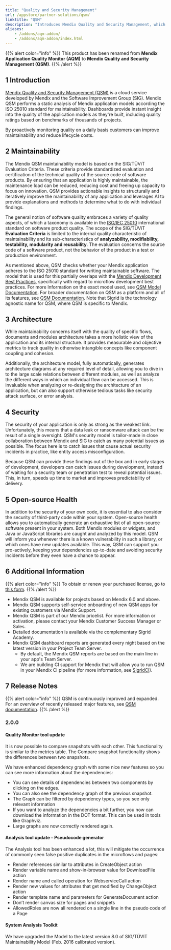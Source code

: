 ```yaml
---
title: "Quality and Security Management"
url: /appstore/partner-solutions/qsm/
linktitle: "QSM"
description: "Introduces Mendix Quality and Security Management, which is a cloud service developed by Mendix and the Software Improvement Group (SIG), and the implemented checks for best practices."
aliases:
    - /addons/aqm-addon/
    - /addons/aqm-addon/index.html
---
```


{{% alert color="info" %}}
This product has been renamed from **Mendix Application Quality Monitor (AQM)** to **Mendix Quality and Security Management (QSM)**.
{{% /alert %}}

## 1 Introduction

[Mendix Quality and Security Management (QSM)](https://www.softwareimprovementgroup.com/solutions/sigrid-for-mendix-quality-and-security-management/) is a cloud service developed by Mendix and the Software Improvement Group (SIG). Mendix QSM performs a static analysis of Mendix application models according the ISO 25010 standard for maintainability. Dashboards provide instant insight into the quality of the application models as they're built, including quality ratings based on benchmarks of thousands of projects.

By proactively monitoring quality on a daily basis customers can improve maintainability and reduce lifecycle costs.

## 2 Maintainability

The Mendix QSM maintainability model is based on the SIG/TÜViT Evaluation Criteria. These criteria provide standardized evaluation and certification of the technical quality of the source code of software products. By ensuring that an application is highly maintainable, the maintenance load can be reduced, reducing cost and freeing up capacity to focus on innovation. QSM provides actionable insights to structurally and iteratively improve the maintainability of any application and leverages AI to provide explanations and methods to determine what to do with individual findings. 

The general notion of software quality embraces a variety of quality aspects, of which a taxonomy is available in the [ISO/IEC 25010](https://iso25000.com/index.php/en/iso-25000-standards/iso-25010) international standard on software product quality. The scope of the SIG/TÜViT **Evaluation Criteria** is limited to the internal quality characteristic of maintainability and its sub-characteristics of **analyzability, modifiability, testability, modularity and reusability**. The evaluation concerns the source code of a software product, not the behavior of the product in a test or production environment. 

As mentioned above, QSM checks whether your Mendix application adheres to the ISO 25010 standard for writing maintainable software. The model that is used for this partially overlaps with the [Mendix Development Best Practices](/refguide/dev-best-practices/), specifically with regard to microflow development best practices. For more Information on the exact model used, see [QSM Model Documentation](https://www.softwareimprovementgroup.com/wp-content/uploads/SIG-TUViT-Evaluation-Criteria-Trusted-Product-Maintainability.pdf). For broader documentation on QSM as a platform and all of its features, see [QSM Documentation](https://docs.sigrid-says.com/). Note that Sigrid is the technology agnostic name for QSM, where QSM is specific to Mendix.

## 3 Architecture

While maintainability concerns itself with the quality of specific flows, documents and modules architecture takes a more holistic view of the application and its internal structure. It provides measurable and objective metrics to track quality in otherwise intangible concepts like component coupling and cohesion.

Additionally, the architecture model, fully automatically, generates architecture diagrams at any required level of detail, allowing you to dive in to the large scale relations between different modules, as well as analyze the different ways in which an individual flow can be accessed. This is invaluable when analyzing or re-designing the architecture of an application, but can also support otherwise tedious tasks like security attack surface, or error analysis. 

## 4 Security

The security of your application is only as strong as the weakest link. Unfortunately, this means that a data leak or ransomware attack can be the result of a single oversight. QSM's security model is tailor-made in close collaboration between Mendix and SIG to catch as many potential issues as possible. The focus here is to catch issues that cause actual security incidents in practice, like entity access misconfiguration. 

Because QSM can provide these findings out of the box and in early stages of development, developers can catch issues during development, instead of waiting for a security team or penetration test to reveal potential issues. This, in turn, speeds up time to market and improves predictability of delivery. 

## 5 Open-source Health

In addition to the security of your own code, it is essential to also consider the security of third-party code within your system. Open-source health allows you to automatically generate an exhaustive list of all open-source software present in your system. Both Mendix modules or widgets, and Java or JavaScript libraries are caught and analyzed by this model. QSM will inform you whenever there is a known vulnerability in such a library, or which ones have new updates available. This way, QSM can support you pro-actively, keeping your dependencies up-to-date and avoiding security incidents before they even have a chance to appear. 

## 6 Additional Information

{{% alert color="info" %}}
To obtain or renew your purchased license, go to [this form](https://addon.mendix.com/index.html).
{{% /alert %}}

* Mendix QSM is available for projects based on Mendix 6.0 and above.
* Mendix QSM supports self-service onboarding of new QSM apps for existing customers via Mendix Support.
* Mendix QSM is part of our Mendix pricelist. For more information or activation, please contact your Mendix Customer Success Manager or Sales.
* Detailed documentation is available via the complementary Sigrid Academy.
* Mendix QSM dashboard reports are generated every night based on the latest version in your Project Team Server.
    * By default, the Mendix QSM reports are based on the main line in your app's Team Server.
    * We are building CI support for Mendix that will allow you to run QSM in your Mendix CI pipeline (for more information, see [SigridCI](https://github.com/Software-Improvement-Group/sigridci)).

## 7 Release Notes

{{% alert color="info" %}}
QSM is continuously improved and expanded. For an overview of recently released major features, see [QSM documentation](https://docs.sigrid-says.com/reference/release-notes.html). 
{{% /alert %}}

### 2.0.0

#### Quality Monitor tool update

It is now possible to compare snapshots with each other. This functionality is similar to the metrics table.
The Compare snapshot functionality shows the differences between two snapshots.

We have enhanced dependency graph with some nice new features so you can see more information about the dependencies:

* You can see details of dependencies between two components by clicking on the edges.
* You can also see the dependency graph of the previous snapshot.
* The Graph can be filtered by dependency types, so you see only relevant information
* If you want to analyze the dependencies a bit further, you now can download the information in the DOT format. This can be used in tools like Graphviz.
* Large graphs are now correctly rendered again.

#### Analysis tool update – Pseudocode generator

The Analysis tool has been enhanced a lot, this will mitigate the occurrence of commonly seen false positive duplicates in the microflows and pages:

* Render references similar to attributes in CreateObject action
* Render variable name and show-in-browser value for DownloadFile action
* Render name and called operation for WebserviceCall action
* Render new values for attributes that get modified by ChangeObject action
* Render template name and parameters for GenerateDocument action
* Don’t render canvas size for pages and snippets
* AllowedRoles are now all rendered on a single line in the pseudo code of a Page

#### System Analysis Toolkit

We have upgraded the Model to the latest version 8.0 of SIG/TÜVIT Maintainability Model (Feb. 2016 calibrated version).
